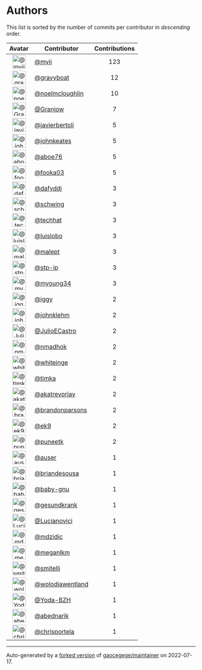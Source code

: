 # Authors

This list is sorted by the number of commits per contributor in _descending_ order.

Avatar|Contributor|Contributions
:-:|---|:-:
<img class='float-left rounded-1' src='https://avatars.githubusercontent.com/u/10231489?v=4' width='36' height='36' alt='@myii'>|[@myii](https://github.com/myii)|123
<img class='float-left rounded-1' src='https://avatars.githubusercontent.com/u/1396878?v=4' width='36' height='36' alt='@gravyboat'>|[@gravyboat](https://github.com/gravyboat)|12
<img class='float-left rounded-1' src='https://avatars.githubusercontent.com/u/13322818?v=4' width='36' height='36' alt='@noelmcloughlin'>|[@noelmcloughlin](https://github.com/noelmcloughlin)|10
<img class='float-left rounded-1' src='https://avatars.githubusercontent.com/u/305622?v=4' width='36' height='36' alt='@Granjow'>|[@Granjow](https://github.com/Granjow)|7
<img class='float-left rounded-1' src='https://avatars.githubusercontent.com/u/242396?v=4' width='36' height='36' alt='@javierbertoli'>|[@javierbertoli](https://github.com/javierbertoli)|5
<img class='float-left rounded-1' src='https://avatars.githubusercontent.com/u/5306980?v=4' width='36' height='36' alt='@johnkeates'>|[@johnkeates](https://github.com/johnkeates)|5
<img class='float-left rounded-1' src='https://avatars.githubusercontent.com/u/1800660?v=4' width='36' height='36' alt='@aboe76'>|[@aboe76](https://github.com/aboe76)|5
<img class='float-left rounded-1' src='https://avatars.githubusercontent.com/u/1747807?v=4' width='36' height='36' alt='@fooka03'>|[@fooka03](https://github.com/fooka03)|5
<img class='float-left rounded-1' src='https://avatars.githubusercontent.com/u/4195158?v=4' width='36' height='36' alt='@dafyddj'>|[@dafyddj](https://github.com/dafyddj)|3
<img class='float-left rounded-1' src='https://avatars.githubusercontent.com/u/1611712?v=4' width='36' height='36' alt='@schwing'>|[@schwing](https://github.com/schwing)|3
<img class='float-left rounded-1' src='https://avatars.githubusercontent.com/u/287147?v=4' width='36' height='36' alt='@techhat'>|[@techhat](https://github.com/techhat)|3
<img class='float-left rounded-1' src='https://avatars.githubusercontent.com/u/453120?v=4' width='36' height='36' alt='@luislobo'>|[@luislobo](https://github.com/luislobo)|3
<img class='float-left rounded-1' src='https://avatars.githubusercontent.com/u/11417?v=4' width='36' height='36' alt='@malept'>|[@malept](https://github.com/malept)|3
<img class='float-left rounded-1' src='https://avatars.githubusercontent.com/u/3768412?v=4' width='36' height='36' alt='@stp-ip'>|[@stp-ip](https://github.com/stp-ip)|3
<img class='float-left rounded-1' src='https://avatars.githubusercontent.com/u/879922?v=4' width='36' height='36' alt='@myoung34'>|[@myoung34](https://github.com/myoung34)|3
<img class='float-left rounded-1' src='https://avatars.githubusercontent.com/u/20441?v=4' width='36' height='36' alt='@iggy'>|[@iggy](https://github.com/iggy)|2
<img class='float-left rounded-1' src='https://avatars.githubusercontent.com/u/218060?v=4' width='36' height='36' alt='@johnklehm'>|[@johnklehm](https://github.com/johnklehm)|2
<img class='float-left rounded-1' src='https://avatars.githubusercontent.com/u/5825419?v=4' width='36' height='36' alt='@JulioECastro'>|[@JulioECastro](https://github.com/JulioECastro)|2
<img class='float-left rounded-1' src='https://avatars.githubusercontent.com/u/3374962?v=4' width='36' height='36' alt='@nmadhok'>|[@nmadhok](https://github.com/nmadhok)|2
<img class='float-left rounded-1' src='https://avatars.githubusercontent.com/u/91293?v=4' width='36' height='36' alt='@whiteinge'>|[@whiteinge](https://github.com/whiteinge)|2
<img class='float-left rounded-1' src='https://avatars.githubusercontent.com/u/85762?v=4' width='36' height='36' alt='@timka'>|[@timka](https://github.com/timka)|2
<img class='float-left rounded-1' src='https://avatars.githubusercontent.com/u/1312290?v=4' width='36' height='36' alt='@akatrevorjay'>|[@akatrevorjay](https://github.com/akatrevorjay)|2
<img class='float-left rounded-1' src='https://avatars.githubusercontent.com/u/1277162?v=4' width='36' height='36' alt='@brandonparsons'>|[@brandonparsons](https://github.com/brandonparsons)|2
<img class='float-left rounded-1' src='https://avatars.githubusercontent.com/u/17393048?v=4' width='36' height='36' alt='@ek9'>|[@ek9](https://github.com/ek9)|2
<img class='float-left rounded-1' src='https://avatars.githubusercontent.com/u/528061?v=4' width='36' height='36' alt='@puneetk'>|[@puneetk](https://github.com/puneetk)|2
<img class='float-left rounded-1' src='https://avatars.githubusercontent.com/u/529?v=4' width='36' height='36' alt='@auser'>|[@auser](https://github.com/auser)|1
<img class='float-left rounded-1' src='https://avatars.githubusercontent.com/u/5022414?v=4' width='36' height='36' alt='@briandesousa'>|[@briandesousa](https://github.com/briandesousa)|1
<img class='float-left rounded-1' src='https://avatars.githubusercontent.com/u/1233212?v=4' width='36' height='36' alt='@baby-gnu'>|[@baby-gnu](https://github.com/baby-gnu)|1
<img class='float-left rounded-1' src='https://avatars.githubusercontent.com/u/493319?v=4' width='36' height='36' alt='@gesundkrank'>|[@gesundkrank](https://github.com/gesundkrank)|1
<img class='float-left rounded-1' src='https://avatars.githubusercontent.com/u/6506053?v=4' width='36' height='36' alt='@Lucianovici'>|[@Lucianovici](https://github.com/Lucianovici)|1
<img class='float-left rounded-1' src='https://avatars.githubusercontent.com/u/4057143?v=4' width='36' height='36' alt='@mdzidic'>|[@mdzidic](https://github.com/mdzidic)|1
<img class='float-left rounded-1' src='https://avatars.githubusercontent.com/u/3279679?v=4' width='36' height='36' alt='@meganlkm'>|[@meganlkm](https://github.com/meganlkm)|1
<img class='float-left rounded-1' src='https://avatars.githubusercontent.com/u/935080?v=4' width='36' height='36' alt='@smitelli'>|[@smitelli](https://github.com/smitelli)|1
<img class='float-left rounded-1' src='https://avatars.githubusercontent.com/u/117961?v=4' width='36' height='36' alt='@wolodjawentland'>|[@wolodjawentland](https://github.com/wolodjawentland)|1
<img class='float-left rounded-1' src='https://avatars.githubusercontent.com/u/751889?v=4' width='36' height='36' alt='@Yoda-BZH'>|[@Yoda-BZH](https://github.com/Yoda-BZH)|1
<img class='float-left rounded-1' src='https://avatars.githubusercontent.com/u/228723?v=4' width='36' height='36' alt='@abednarik'>|[@abednarik](https://github.com/abednarik)|1
<img class='float-left rounded-1' src='https://avatars.githubusercontent.com/u/505649?v=4' width='36' height='36' alt='@chrisportela'>|[@chrisportela](https://github.com/chrisportela)|1

---

Auto-generated by a [forked version](https://github.com/myii/maintainer) of [gaocegege/maintainer](https://github.com/gaocegege/maintainer) on 2022-07-17.
